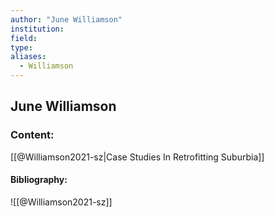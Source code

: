 ```yaml
---
author: "June Williamson"
institution:
field:
type:
aliases:
  - Williamson
---
```


## June Williamson

### Content:
[[@Williamson2021-sz|Case Studies In Retrofitting Suburbia]]

#### Bibliography:

![[@Williamson2021-sz]]
